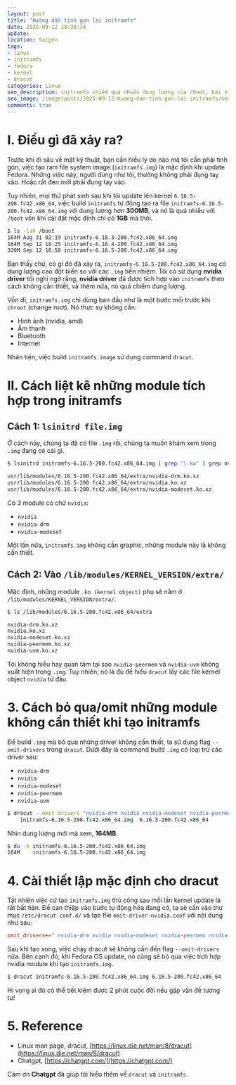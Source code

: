 ```yaml
---
layout: post
title: "Hướng dẫn tinh gọn lại initramfs"
date: 2025-09-12 18:38:24
update:
location: Saigon
tags:
- linux
- initramfs
- fedora
- kernel
- dracut
categories: Linux
seo_description: initramfs chiếm quá nhiều dung lượng của /boot, bài viết này hướng dẫn loại bỏ kernel driver không cần thiết.
seo_image: /image/posts/2025-09-12-Huong-dan-tinh-gon-lai-initramfs/seo.png
comments: true
---
```


# I. Điều gì đã xảy ra?
Trước khi đi sâu về mặt kỹ thuật, bạn cần hiểu lý do nào mà tôi cần phải tinh gọn, việc tạo ram file system image (`initramfs.img`) là mặc định khi update Fedora. Những việc này, người dùng như tôi, thường không phải đụng tay vào. Hoặc rất đen mới phải đụng tay vào.

Tuy nhiên, mọi thứ phát sinh sau khi tôi update lên kernel `6.16.5-200.fc42.x86_64`, việc build `initramfs` tự động tạo ra file `initramfs-6.16.5-200.fc42.x86_64.img` với dung lượng hơn **300MB**, và nó là quá nhiều với `/boot` vốn khi cài đặt mặc định chỉ có **1GB** mà thôi.

``` sh
$ ls -lah /boot
164M Aug 31 02:19 initramfs-6.16.3-200.fc42.x86_64.img
164M Sep 12 18:25 initramfs-6.16.4-200.fc42.x86_64.img
320M Sep 12 18:50 initramfs-6.16.5-200.fc42.x86_64.img
```

Bạn thấy chứ, có gì đó đã xảy ra, `initramfs-6.16.5-200.fc42.x86_64.img` có dung lượng cao đột biến so với các `.img` tiền nhiệm. Tôi có sử dụng **nvidia driver** tôi nghi ngờ rằng, **nvidia driver** đã được tích hợp vào `initramfs` theo cách không cần thiết, và thêm nữa, nó quá chiếm dung lượng.

Vốn dĩ, `initramfs.img` chỉ dùng ban đầu như là một bước mồi trước khi `chroot` (change root). Nó thực sự không cần:
- Hình ảnh (nvidia, amd)
- Âm thanh
- Bluetooth
- Internet

Nhân tiện, việc build `initramfs.image` sử dụng command `dracut`.

# II. Cách liệt kê những module tích hợp trong initramfs
## Cách 1: `lsinitrd file.img`
Ở cách này, chúng ta đã có file `.img` rồi, chúng ta muốn khám xem trong `.img` đang có cái gì.

``` sh
$ lsinitrd initramfs-6.16.5-200.fc42.x86_64.img | grep "\.ko" | grep nvidia

usr/lib/modules/6.16.5-200.fc42.x86_64/extra/nvidia-drm.ko.xz
usr/lib/modules/6.16.5-200.fc42.x86_64/extra/nvidia.ko.xz
usr/lib/modules/6.16.5-200.fc42.x86_64/extra/nvidia-modeset.ko.xz
```

Có 3 module có chữ `nvidia`:

- `nvidia`
- `nvidia-drm`
- `nvidia-modeset`

Một lần nữa, `initramfs.img` không cần graphic, những module này là không cần thiết.

## Cách 2: Vào `/lib/modules/KERNEL_VERSION/extra/`

Mặc định, những module `.ko (kernel object)` phụ sẽ nằm ở `/lib/modules/KERNEL_VERSION/extra/`.

```sh
$ ls /lib/modules/6.16.5-200.fc42.x86_64/extra

nvidia-drm.ko.xz
nvidia.ko.xz
nvidia-modeset.ko.xz
nvidia-peermem.ko.xz
nvidia-uvm.ko.xz
```

Tôi không hiểu hay quan tâm tại sao `nvidia-peermem` và `nvidia-uvm` không xuất hiện trong `.img`. Tuy nhiên, nó là đủ để hiểu `dracut` lấy các file kernel object `nvidia` từ đâu.

# 3. Cách bỏ qua‌/omit những module không cần thiết khi tạo initramfs
Để build `.img` mà bỏ qua những driver không cần thiết, ta sử dụng flag `--omit-drivers` trong `dracut`. Dưới đây là command build `.img` có loại trừ các driver sau:

- `nvidia-drm`
- `nvidia`
- `nvidia-modeset`
- `nvidia-peermem`
- `nvidia-uvm`

``` sh
$ dracut --omit-drivers "nvidia-drm nvidia nvidia-modeset nvidia-peermem nvidia-uvm" \
    initramfs-6.16.5-200.fc42.x86_64.img  6.16.5-200.fc42.x86_64
```

Nhìn dung lượng mới mà xem, **164MB**.

``` sh
$ du -h initramfs-6.16.5-200.fc42.x86_64.img
164M	initramfs-6.16.5-200.fc42.x86_64.img
```

# 4. Cài thiết lập mặc định cho dracut
Tất nhiên việc cứ tạo `initramfs.img` thủ công sau mỗi lần kernel update là rất bất tiện. Để can thiệp vào bước tự động hóa đang có, ta sẽ cần vào thư mục `/etc/dracut.conf.d/` và tạo file `omit-driver-nvidia.conf` với nội dung như sau:

```conf
omit_drivers+=" nvidia-drm nvidia nvidia-modeset nvidia-peermem nvidia-uvm "
```

Sau khi tạo xong, việc chạy dracut sẽ không cần đến flag `--omit-drivers` nữa. Bên cạnh đó, khi Fedora OS update, nó cũng sẽ bỏ qua việc tích hợp nvidia module khi tạo `initramfs.img`.

```sh
$ dracut initramfs-6.16.5-200.fc42.x86_64.img 6.16.5-200.fc42.x86_64
```

Hi vọng ai đó có thể tiết kiệm được 2 phút cuộc đời nếu gặp vấn đề tương tự!

# 5. Reference
- Linux man page, dracut, [https://linux.die.net/man/8/dracut](https://linux.die.net/man/8/dracut)
- Chatgpt, [https://chatgpt.com/](https://chatgpt.com/)

Cảm ơn **Chatgpt** đã giúp tôi hiểu thêm về `dracut` và `initramfs`.
